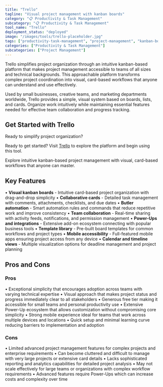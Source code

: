```yaml
---
title: "Trello"
tagline: "Visual project management with kanban boards"
category: "📋 Productivity & Task Management"
subcategory: "📋 Productivity & Task Management"
tool_name: "Trello"
deployment_status: "deployed"
image: "/images/tools/trello-placeholder.jpg"
tags: ["productivity-task-management", "project-management", "kanban-boards", "visual-workflow", "team-collaboration"]
categories: ["Productivity & Task Management"]
subcategories: ["Project Management"]
---
```

Trello simplifies project organization through an intuitive kanban-based platform that makes project management accessible to teams of all sizes and technical backgrounds. This approachable platform transforms complex project coordination into visual, card-based workflows that anyone can understand and use effectively.

Used by small businesses, creative teams, and marketing departments worldwide, Trello provides a simple, visual system based on boards, lists, and cards. Organize work intuitively while maintaining essential features needed for effective team collaboration and progress tracking.

## Get Started with Trello

Ready to simplify project organization? 

Ready to get started? Visit [Trello](https://trello.com) to explore the platform and begin using this tool.

Explore intuitive kanban-based project management with visual, card-based workflows that anyone can master.

## Key Features

• **Visual kanban boards** - Intuitive card-based project organization with drag-and-drop simplicity
• **Collaborative cards** - Detailed task management with comments, attachments, checklists, and due dates
• **Butler automation** - Smart automation rules and commands that reduce repetitive work and improve consistency
• **Team collaboration** - Real-time sharing with activity feeds, notifications, and permission management
• **Power-Ups and integrations** - Extensive add-on ecosystem connecting with popular business tools
• **Template library** - Pre-built board templates for common workflows and project types
• **Mobile accessibility** - Full-featured mobile apps ensuring project access from any device
• **Calendar and timeline views** - Multiple visualization options for deadline management and project planning

## Pros and Cons

### Pros
• Exceptional simplicity that encourages adoption across teams with varying technical expertise
• Visual approach that makes project status and progress immediately clear to all stakeholders
• Generous free tier making it accessible for small teams and personal productivity use
• Extensive Power-Up ecosystem that allows customization without compromising core simplicity
• Strong mobile experience ideal for teams that work across multiple devices and locations
• Quick setup and minimal learning curve reducing barriers to implementation and adoption

### Cons
• Limited advanced project management features for complex projects and enterprise requirements
• Can become cluttered and difficult to manage with very large projects or extensive card details
• Lacks sophisticated reporting and analytics capabilities for detailed project analysis
• May not scale effectively for large teams or organizations with complex workflow requirements
• Advanced features require Power-Ups which can increase costs and complexity over time